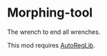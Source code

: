 # Morphing-tool
The wrench to end all wrenches.

This mod requires [AutoRegLib](https://github.com/Vazkii/AutoRegLib).